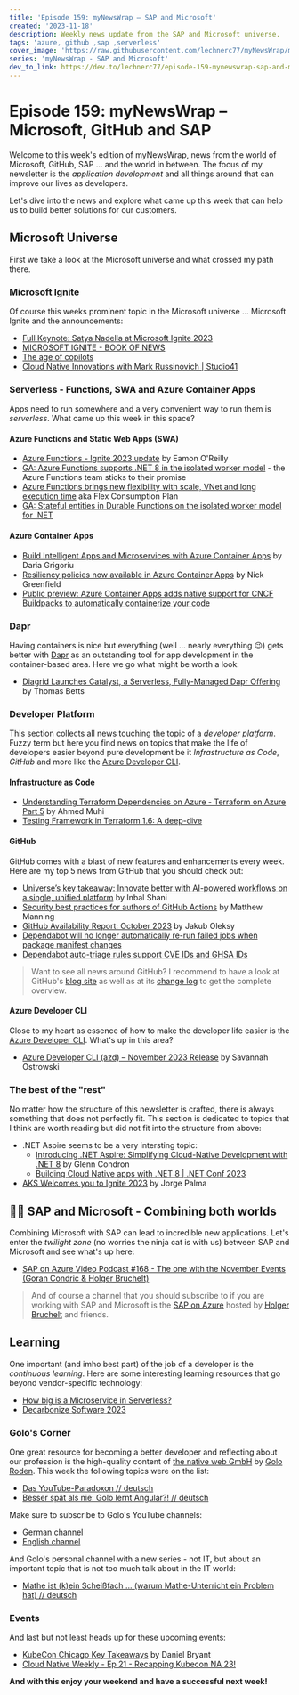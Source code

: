 ```yaml
---
title: 'Episode 159: myNewsWrap – SAP and Microsoft'
created: '2023-11-18'
description: Weekly news update from the SAP and Microsoft universe.
tags: 'azure, github ,sap ,serverless'
cover_image: 'https://raw.githubusercontent.com/lechnerc77/myNewsWrap/main/episodes/cover-images/episode159small.png'
series: 'myNewsWrap - SAP and Microsoft'
dev_to_link: https://dev.to/lechnerc77/episode-159-mynewswrap-sap-and-microsoft-4j2i
---
```


# Episode 159: myNewsWrap – Microsoft, GitHub and SAP

Welcome to this week's edition of myNewsWrap, news from the world of Microsoft, GitHub, SAP ... and the world in between. The focus of my newsletter is the *application development* and all things around that can improve our lives as developers.

Let's dive into the news and explore what came up this week that can help us to build better solutions for our customers.

## Microsoft Universe

First we take a look at the Microsoft universe and what crossed my path there.

### Microsoft Ignite

Of course this weeks prominent topic in the Microsoft universe ... Microsoft Ignite and the announcements:

* [Full Keynote: Satya Nadella at Microsoft Ignite 2023](https://youtu.be/FZhbJZEgKQ4?si=aMp6t7g6NrJzsOhs)
* [MICROSOFT IGNITE - BOOK OF NEWS](https://news.microsoft.com/ignite-2023-book-of-news/)
* [The age of copilots](https://www.linkedin.com/pulse/age-copilots-satya-nadella-2hllc/)
* [Cloud Native Innovations with Mark Russinovich | Studio41](https://youtu.be/vCJ1uS5ksuM?si=Ewlfyh-h5bVdPhrj)

### Serverless - Functions, SWA and Azure Container Apps

Apps need to run somewhere and a very convenient way to run them is *serverless*. What came up this week in this space?

#### Azure Functions and Static Web Apps (SWA)

* [Azure Functions - Ignite 2023 update](https://techcommunity.microsoft.com/t5/apps-on-azure-blog/azure-functions-ignite-2023-update/ba-p/3978641?wt.mc_id=AZ-MVP-5004195) by Eamon O'Reilly
* [GA: Azure Functions supports .NET 8 in the isolated worker model](https://azure.microsoft.com/updates/ga-azure-functions-supports-net-8-in-the-isolated-worker-model/?wt.mc_id=AZ-MVP-5004195) - the Azure Functions team sticks to their promise
* [Azure Functions brings new flexibility with scale, VNet and long execution time](https://azure.microsoft.com/updates/register-for-access-to-upcoming-azure-functions-flex-consumption/?wt.mc_id=AZ-MVP-5004195) aka Flex Consumption Plan
* [GA: Stateful entities in Durable Functions on the isolated worker model for .NET](https://azure.microsoft.com/updates/ga-stateful-entities-in-durable-functions-on-the-isolated-worker-model-for-net/?wt.mc_id=AZ-MVP-5004195)

#### Azure Container Apps

* [Build Intelligent Apps and Microservices with Azure Container Apps](https://techcommunity.microsoft.com/t5/apps-on-azure-blog/build-intelligent-apps-and-microservices-with-azure-container/ba-p/3982588?wt.mc_id=AZ-MVP-5004195) by Daria Grigoriu
* [Resiliency policies now available in Azure Container Apps](https://techcommunity.microsoft.com/t5/azure-developer-community-blog/resiliency-policies-now-available-in-azure-container-apps/ba-p/3978864?wt.mc_id=AZ-MVP-5004195) by Nick Greenfield
* [Public preview: Azure Container Apps adds native support for CNCF Buildpacks to automatically containerize your code](https://azure.microsoft.com/updates/public-preview-azure-container-apps-adds-native-support-for-cncf-buildpacks-to-automatically-containerize-your-code/?wt.mc_id=AZ-MVP-5004195)

### Dapr

Having containers is nice but everything (well ... nearly everything 😉) gets better with [Dapr](https://dapr.io/) as an outstanding tool for app development in the container-based area. Here we go what might be worth a look:

* [Diagrid Launches Catalyst, a Serverless, Fully-Managed Dapr Offering](https://www.infoq.com/news/2023/11/diagrid-managed-dapr/) by Thomas Betts

### Developer Platform

This section collects all news touching the topic of a *developer platform*. Fuzzy term but here you find news on topics that make the life of developers easier beyond pure development be it *Infrastructure as Code*, *GitHub* and more like the [Azure Developer CLI](https://github.com/Azure/azure-dev).  

#### Infrastructure as Code

* [Understanding Terraform Dependencies on Azure - Terraform on Azure Part 5](https://www.iamachs.com/p/understanding-terraform-dependencies-on-azure-terraform-on-azure-part-5/) by Ahmed Muhi
* [Testing Framework in Terraform 1.6: A deep-dive](https://mattias.engineer/posts/terraform-testing-deep-dive/)

#### GitHub

GitHub comes with a blast of new features and enhancements every week. Here are my top 5 news from GitHub that you should check out:

* [Universe’s key takeaway: Innovate better with AI-powered workflows on a single, unified platform](https://github.blog/2023-11-15-universes-key-takeaway-innovate-better-with-ai-powered-workflows-on-a-single-unified-platform/) by Inbal Shani
* [Security best practices for authors of GitHub Actions](https://github.blog/2023-11-16-security-best-practices-for-authors-of-github-actions/) by Matthew Manning
* [GitHub Availability Report: October 2023](https://github.blog/2023-11-13-github-availability-report-october-2023/) by Jakub Oleksy
* [Dependabot will no longer automatically re-run failed jobs when package manifest changes](https://github.blog/changelog/2023-11-14-dependabot-will-no-longer-automatically-re-run-failed-jobs-when-package-manifest-changes/)
* [Dependabot auto-triage rules support CVE IDs and GHSA IDs](https://github.blog/changelog/2023-11-14-dependabot-will-no-longer-automatically-re-run-failed-jobs-when-package-manifest-changes/)

> Want to see all news around GitHub? I recommend to have a look at GitHub's [blog site](https://github.blog/) as well as at its [change log](https://github.blog/changelog/) to get the complete overview.

#### Azure Developer CLI

Close to my heart as essence of how to make the developer life easier is the [Azure Developer CLI](https://github.com/Azure/azure-dev). What's up in this area?

* [Azure Developer CLI (azd) – November 2023 Release](https://devblogs.microsoft.com/azure-sdk/azure-developer-cli-azd-november-2023-release/?wt.mc_id=AZ-MVP-5004195) by Savannah Ostrowski

### The best of the "rest"

No matter how the structure of this newsletter is crafted, there is always something that does not perfectly fit. This section is dedicated to topics that I think are worth reading but did not fit into the structure from above:

* .NET Aspire seems to be a very intersting topic:
  * [Introducing .NET Aspire: Simplifying Cloud-Native Development with .NET 8](https://devblogs.microsoft.com/dotnet/introducing-dotnet-aspire-simplifying-cloud-native-development-with-dotnet-8/?wt.mc_id=AZ-MVP-5004195) by Glenn Condron
  * [Building Cloud Native apps with .NET 8 | .NET Conf 2023](https://youtu.be/z1M-7Bms1Jg?si=aLzgFv7JiElzerLB)
* [AKS Welcomes you to Ignite 2023](https://techcommunity.microsoft.com/t5/apps-on-azure-blog/aks-welcomes-you-to-ignite-2023/ba-p/3983317?wt.mc_id=AZ-MVP-5004195) by Jorge Palma 

## 🐱‍👤 SAP and Microsoft - Combining both worlds

Combining Microsoft with SAP can lead to incredible new applications. Let's enter the *twilight zone* (no worries the ninja cat is with us) between SAP and Microsoft and see what's up here:

* [SAP on Azure Video Podcast #168 - The one with the November Events (Goran Condric & Holger Bruchelt)](https://youtu.be/3kRWf-tRL7Q?si=WStTwDslUsKCvCed)

> And of course a channel that you should subscribe to if you are working with SAP and Microsoft is the [SAP on Azure](https://www.youtube.com/@SAPonAzure) hosted by [Holger Bruchelt](https://www.linkedin.com/in/holger-bruchelt/) and friends.

## Learning

One important (and imho best part) of the job of a developer is the *continuous learning*. Here are some interesting learning resources that go beyond vendor-specific technology:

* [How big is a Microservice in Serverless?](https://blog.serverlessadvocate.com/how-big-is-a-microservice-in-serverless-b1333c29adcf)
* [Decarbonize Software 2023](https://www.youtube.com/live/fGFeHaYtf5A?si=RAFBTJOKT11OUrVi)

### Golo's Corner

One great resource for becoming a better developer and reflecting about our profession is the high-quality content of [the native web GmbH](https://thenativeweb.io/) by [Golo Roden](https://twitter.com/goloroden). This week the following topics were on the list:

* [Das YouTube-Paradoxon // deutsch](https://youtu.be/YvlT4JoCPpk?si=GL5K50iRBp0yS58c)
* [Besser spät als nie: Golo lernt Angular?! // deutsch](https://www.youtube.com/live/6ZiEkHie2TY?si=5cSxG-tycCnLRgoe)

Make sure to subscribe to Golo's YouTube channels:

* [German channel](https://www.youtube.com/@thenativeweb)
* [English channel](https://www.youtube.com/@thenativeweb-en)

And Golo's personal channel with a new series - not IT, but about an important topic that is not too much talk about in the IT world:

* [Mathe ist (k)ein Scheißfach … (warum Mathe-Unterricht ein Problem hat) // deutsch](https://youtu.be/raE0WH-kz9g?si=tXSGgLPJJiPK6Rf-)

### Events

And last but not least heads up for these upcoming events:

* [KubeCon Chicago Key Takeaways](https://danielbryantuk.medium.com/kubecon-chicago-key-takeaways-3de5ca13b375) by Daniel Bryant
* [Cloud Native Weekly - Ep 21 - Recapping Kubecon NA 23!](https://www.youtube.com/live/Br9HUHOtLSY?si=KaTs13QqEEivMcTc)

**And with this enjoy your weekend and have a successful next week!**
